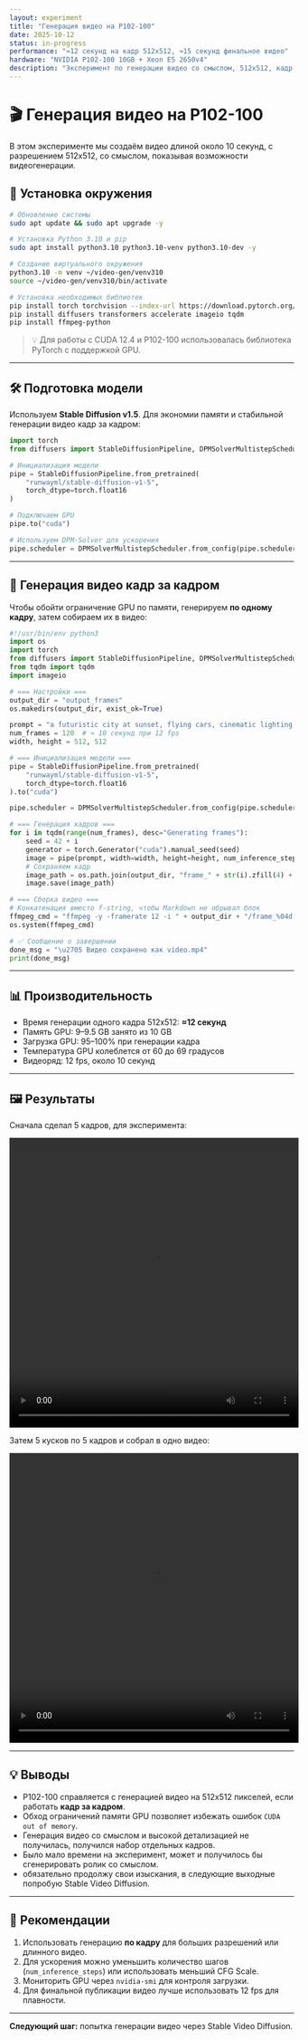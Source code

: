 ```yaml
---
layout: experiment
title: "Генерация видео на P102-100"
date: 2025-10-12
status: in-progress
performance: "≈12 секунд на кадр 512x512, ≈15 секунд финальное видео"
hardware: "NVIDIA P102-100 10GB + Xeon E5 2650v4"
description: "Эксперимент по генерации видео со смыслом, 512x512, кадр за кадром, объединение в финальный клип"
---
```


# 🎬 Генерация видео на P102-100

В этом эксперименте мы создаём видео длиной около 10 секунд, с разрешением 512x512, со смыслом, показывая возможности видеогенерации.

## 🔧 Установка окружения

```bash
# Обновление системы
sudo apt update && sudo apt upgrade -y

# Установка Python 3.10 и pip
sudo apt install python3.10 python3.10-venv python3.10-dev -y

# Создание виртуального окружения
python3.10 -m venv ~/video-gen/venv310
source ~/video-gen/venv310/bin/activate

# Установка необходимых библиотек
pip install torch torchvision --index-url https://download.pytorch.org/whl/cu116
pip install diffusers transformers accelerate imageio tqdm
pip install ffmpeg-python
```

> 💡 Для работы с CUDA 12.4 и P102-100 использовалась библиотека PyTorch с поддержкой GPU.

---

## 🛠️ Подготовка модели

Используем **Stable Diffusion v1.5**. Для экономии памяти и стабильной генерации видео кадр за кадром:

```python
import torch
from diffusers import StableDiffusionPipeline, DPMSolverMultistepScheduler

# Инициализация модели
pipe = StableDiffusionPipeline.from_pretrained(
    "runwayml/stable-diffusion-v1-5",
    torch_dtype=torch.float16
)

# Подключаем GPU
pipe.to("cuda")

# Используем DPM-Solver для ускорения
pipe.scheduler = DPMSolverMultistepScheduler.from_config(pipe.scheduler.config)
```

---

## 🎨 Генерация видео кадр за кадром

Чтобы обойти ограничение GPU по памяти, генерируем **по одному кадру**, затем собираем их в видео:

```python
#!/usr/bin/env python3
import os
import torch
from diffusers import StableDiffusionPipeline, DPMSolverMultistepScheduler
from tqdm import tqdm
import imageio

# === Настройки ===
output_dir = "output_frames"
os.makedirs(output_dir, exist_ok=True)

prompt = "a futuristic city at sunset, flying cars, cinematic lighting, ultra realistic, masterpiece, 4k"
num_frames = 120  # ≈ 10 секунд при 12 fps
width, height = 512, 512

# === Инициализация модели ===
pipe = StableDiffusionPipeline.from_pretrained(
    "runwayml/stable-diffusion-v1-5",
    torch_dtype=torch.float16
).to("cuda")

pipe.scheduler = DPMSolverMultistepScheduler.from_config(pipe.scheduler.config)

# === Генерация кадров ===
for i in tqdm(range(num_frames), desc="Generating frames"):
    seed = 42 + i
    generator = torch.Generator("cuda").manual_seed(seed)
    image = pipe(prompt, width=width, height=height, num_inference_steps=25, generator=generator).images[0]
    # Сохраняем кадр
    image_path = os.path.join(output_dir, "frame_" + str(i).zfill(4) + ".png")
    image.save(image_path)

# === Сборка видео ===
# Конкатенация вместо f-string, чтобы Markdown не обрывал блок
ffmpeg_cmd = "ffmpeg -y -framerate 12 -i " + output_dir + "/frame_%04d.png -c:v libx264 -pix_fmt yuv420p video.mp4"
os.system(ffmpeg_cmd)

# ✅ Сообщение о завершении
done_msg = "\u2705 Видео сохранено как video.mp4"
print(done_msg)
```

---

## 📊 Производительность

- Время генерации одного кадра 512x512: **≈12 секунд**  
- Память GPU: 9–9.5 GB занято из 10 GB  
- Загрузка GPU: 95–100% при генерации кадра
- Температура GPU колеблется от 60 до 69 градусов
- Видеоряд: 12 fps, около 10 секунд

---

## 🖼️ Результаты

Сначала сделал 5 кадров, для эксперимента:

<video width="512" height="512" controls>
  <source src="{{ '/assets/videos/video1.mp4' | relative_url }}" type="video/mp4">
  Ваш браузер не поддерживает воспроизведение видео.
</video>

Затем 5 кусков по 5 кадров и собрал в одно видео:

<video width="512" height="512" controls>
  <source src="{{ '/assets/videos/video2.mp4' | relative_url }}" type="video/mp4">
  Ваш браузер не поддерживает воспроизведение видео.
</video>


---

## 💡 Выводы

- P102-100 справляется с генерацией видео на 512x512 пикселей, если работать **кадр за кадром**.  
- Обход ограничений памяти GPU позволяет избежать ошибок `CUDA out of memory`.  
- Генерация видео со смыслом и высокой детализацией не получилась, получился набор отдельных кадров.  
- Было мало времени на эксперимент, может и получилось бы сгенерировать ролик со смыслом.
- обязательно продолжу свои изыскания, в следующие выходные попробую Stable Video Diffusion. 

---

## 🔧 Рекомендации

1. Использовать генерацию **по кадру** для больших разрешений или длинного видео.  
2. Для ускорения можно уменьшить количество шагов (`num_inference_steps`) или использовать меньший CFG Scale.  
3. Мониторить GPU через `nvidia-smi` для контроля загрузки.  
4. Для финальной публикации видео лучше использовать 12 fps для плавности.  

---

**Следующий шаг:** попытка генерации видео через Stable Video Diffusion.
